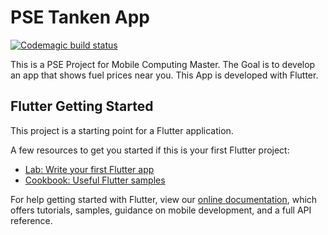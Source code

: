 # PSE Tanken App

[![Codemagic build status](https://api.codemagic.io/apps/5cadc88102fe6a0d36aa7fb8/5cadc88102fe6a0d36aa7fb7/status_badge.svg)](https://codemagic.io/apps/5cadc88102fe6a0d36aa7fb8/5cadc88102fe6a0d36aa7fb7/latest_build)

This is a PSE Project for Mobile Computing Master. The Goal is to develop an app that shows fuel prices near you. This App is developed with Flutter.

## Flutter Getting Started

This project is a starting point for a Flutter application.

A few resources to get you started if this is your first Flutter project:

- [Lab: Write your first Flutter app](https://flutter.io/docs/get-started/codelab)
- [Cookbook: Useful Flutter samples](https://flutter.io/docs/cookbook)

For help getting started with Flutter, view our 
[online documentation](https://flutter.io/docs), which offers tutorials, 
samples, guidance on mobile development, and a full API reference.
